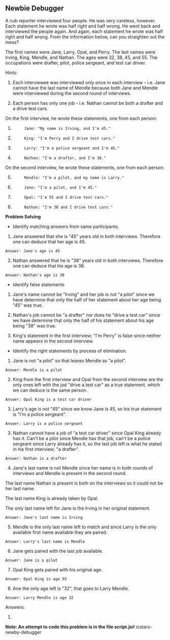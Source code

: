 ## Newbie Debugger

A cub reporter interviewed four people. He was very careless, however. Each statement he wrote was half right and half wrong. He went back and interviewed the people again. And again, each statement he wrote was half right and half wrong. From the information below, can you straighten out the mess?

The first names were Jane, Larry, Opal, and Perry. The last names were Irving, King, Mendle, and Nathan. The ages were 32, 38, 45, and 55. The occupations were drafter, pilot, police sergeant, and test car driver.

Hints:

1. Each interviewee was interviewed only once in each interview - i.e. Jane cannot have the last name of Mendle because both Jane and Mendle were interviewed during the second round of interviews.

2. Each person has only one job - i.e. Nathan cannot be both a drafter and a drive test cars.

On the first interview, he wrote these statements, one from each person:

1.	    	Jane: "My name is Irving, and I'm 45."
2.	    	King: "I'm Perry and I drive test cars."
3.	    	Larry: "I'm a police sergeant and I'm 45."
4.	    	Nathan: "I'm a drafter, and I'm 38."

On the second interview, he wrote these statements, one from each person:

5.	    	Mendle: "I'm a pilot, and my name is Larry."
6.	    	Jane: "I'm a pilot, and I'm 45."
7.	    	Opal: "I'm 55 and I drive test cars."
8.	    	Nathan: "I'm 38 and I drive test cars."

**Problem Solving**

- Identify matching answers from same participants.

1. Jane answered that she is "45" years old in both interviews. Therefore one can deduce that her age is 45.

```Answer: Jane's age is 45```

2. Nathan answered that he is "38" years old in both interviews.
Therefore one can deduce that his age is 38.

```Answer: Nathan's age is 38```

- Identify false statements

1. Jane's name cannot be "Irving" and her job is not "a pilot" since we have determine that only the half of her statement about her age being "45" was true.

2. Nathan's job cannot be "a drafter" nor does he "drive a test car" since we have determine that only the half of his statement about his age being "38" was true.

3. King's statement in the first interview; "I'm Perry" is false since neither name appears in the second interview.

- Identify the right statements by process of elimination.

1. Jane is not "a pilot" so that leaves Mendle as "a pilot".

```Answer: Mendle is a pilot```

2. King from the first interview and Opal from the second interview are the only ones left with the jod "drive a test car" as a true statement, which we can deduce is the same person.

```Answer: Opal King is a test car driver```

3. Larry's age is not "45" since we know Jane is 45, so his true statement is "I'm a police sergeant".

```Answer: Larry is a police sergeant```

3. Nathan cannot have a job of "a test car driver" since Opal King already has it. Can't be a pilot since Mendle has that job, can't be a police sergeant since Larry already has it, so the last job left is what he stated in his first interview; "a drafter".

```Answer: Nathan is a drafter```

4. Jane's last name is not Mendle since her name is in both rounds of interviews and Mendle is present in the second round.

The last name Nathan is present is both on the interviews so it could not be her last name.

The last name King is already taken by Opal.

The only last name left for Jane is the Irving in her original statement.

```Answer: Jane's last name is Irving```

5. Mendle is the only last name left to match and since Larry is the only available first name available they are paired.

```Answer: Larry's last name is Mendle```

6. Jane gets paired with the last job available.

```Answer: Jane is a pilot```

7. Opal King gets paired with his original age.

```Answer: Opal King is age 55```

8. Ane the only age left is "32", that goes to Larry Mendle.

```Answer: Larry Mendle is age 32```

Answers:

1. 


**Note: An attempt to code this problem is in the file script.js**# icstars-newby-debugger

